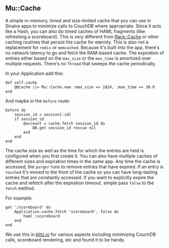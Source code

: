 ## Mu::Cache
A simple in-memory, timed and size-limited cache that you can use in Sinatra 
apps to minimize calls to CouchDB where appropriate. Since it acts like a Hash, 
you can also do timed caches of HAML fragments (like refreshing a scoreboard). This is
very different from [Rack::Cache](http://tomayko.com/writings/rack-cache-announce) 
or other caching routines that persist the cache for eternity. This is also not 
a replacement for `redis` or `memcached`. Because it's built into the app, there's 
no network latency to go and fetch the RAM-based cache. The expiration of
entries either based on the `max_size` or the `max_time` is amortized over
multiple requests. There's no `Thread` that sweeps the cache periodically.

In your Application add this:

    def self.cache
        @@cache ||= Mu::Cache.new :max_size => 1024, :max_time => 30.0
    end
    
And maybe in the `before` route:

    before do
        session_id = session[:id]
        if session_id
            @account = cache.fetch session_id do
                DB.get session_id rescue nil
            end
        end
    end

The cache size as well as the time for which the entries are held is configured
when you first create it. You can also have multiple caches of different sizes
and expiration times in the same app. Any time the cache is accessed, the
`purger` runs to remove entries that have expired. If an entry is `touched`
it's moved to the front of the cache so you can have long-lasting entries
that are constantly accessed. If you want to explicitly expire the cache and
refetch after the expiration timeout, simple pass `false` to the `fetch` method.

For example:

    get '/scoreboard' do
        Application.cache.fetch 'scoreboard', false do
            haml :scoreboard
        end
    end

We use this in [blitz.io](http://blitz.io) for various aspects including
minimizing CouchDB calls, scoreboard rendering, etc and found it to be handy.